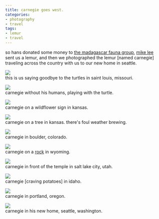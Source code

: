 ```yaml
---
title: carnegie goes west.
categories:
- photography
- travel
tags:
- lemur
- travel
---
```


so hans donated some money to [the madagascar fauna group](http://www.savethelemur.org/), [mike lee](http://www.atomicwang.org/motherfucker/Index/Index.html) sent us a lemur, and then we photographed the lemur [named carnegie] traveling across the country with us to our new home in seattle.  
  



![](06/west_01.jpg)  
this is us saying goodbye to the turtles in saint louis, missouri.  
  

![](06/west_02.jpg)  
carnegie without his humans, playing with the turtle.  
  

![](06/west_03.jpg)  
carnegie on a wildflower sign in kansas.  
  

![](06/west_04.jpg)  
carnegie on a tree in kansas. there's foul weather brewing.  
  

![](06/west_05.jpg)  
carnegie in boulder, colorado.  
  

![](06/west_06.jpg)  
carnegie on a [rock](http://www.roadsideamerica.com/tip/11660) in wyoming.  
  

![](06/west_07.jpg)  
carnegie in front of the temple in salt lake city, utah.  
  

![](06/west_08.jpg)  
carnegie [craving potatoes] in idaho.  
  

![](06/west_09.jpg)  
carnegie in portland, oregon.  
  

![](06/west_10.jpg)  
carnegie in his new home, seattle, washington.
